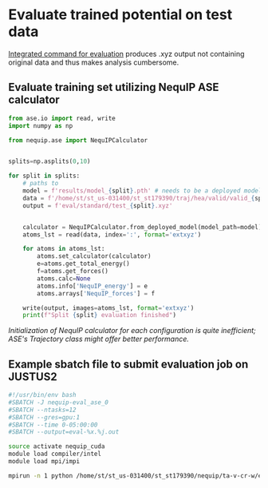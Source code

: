 # Evaluate trained potential on test data

[Integrated command for evaluation](https://github.com/mir-group/nequip?tab=readme-ov-file#evaluating-trained-models-and-their-error) produces .xyz output not containing original data and thus makes analysis cumbersome.

## Evaluate training set utilizing NequIP ASE calculator

```python
from ase.io import read, write
import numpy as np

from nequip.ase import NequIPCalculator


splits=np.asplits(0,10)

for split in splits:
    # paths to
    model = f'results/model_{split}.pth' # needs to be a deployed model
    data = f'/home/st/st_us-031400/st_st179390/traj/hea/valid/valid_{split}.xyz'
    output = f'eval/standard/test_{split}.xyz'


    calculator = NequIPCalculator.from_deployed_model(model_path=model)
    atoms_lst = read(data, index=':', format='extxyz')

    for atoms in atoms_lst: 
        atoms.set_calculator(calculator)
        e=atoms.get_total_energy()
        f=atoms.get_forces()
        atoms.calc=None
        atoms.info['NequIP_energy'] = e
        atoms.arrays['NequIP_forces'] = f

    write(output, images=atoms_lst, format='extxyz')
    print(f"Split {split} evaluation finished")
```
*Initialization of NequIP calculator for each configuration is quite inefficient; ASE's Trajectory class might offer better performance.*

## Example sbatch file to submit evaluation job on JUSTUS2

```bash
#!/usr/bin/env bash
#SBATCH -J nequip-eval_ase_0
#SBATCH --ntasks=12
#SBATCH --gres=gpu:1
#SBATCH --time 0-05:00:00
#SBATCH --output=eval-%x.%j.out

source activate nequip_cuda
module load compiler/intel
module load mpi/impi

mpirun -n 1 python /home/st/st_us-031400/st_st179390/nequip/ta-v-cr-w/evalNequipAse.py
```